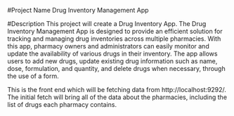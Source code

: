 #Project Name
Drug Inventory Management App

#Description
This project will create a Drug Inventory App. The Drug Inventory Management App is designed to provide an efficient solution for tracking and managing drug inventories across multiple pharmacies. With this app, pharmacy owners and administrators can easily monitor and update the availability of various drugs in their inventory. The app allows users to add new drugs, update existing drug information such as name, dose, formulation, and quantity, and delete drugs when necessary, through the use of a form.

This is the front end which will be fetching data from http://localhost:9292/. The initial fetch will bring all of the data about the pharmacies, including the list of drugs each pharmacy contains. 